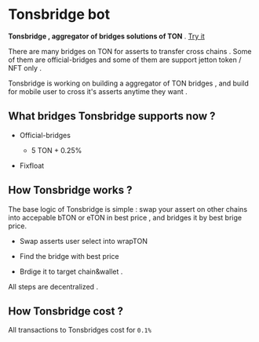 # Tonsbridge bot

**Tonsbridge , aggregator of bridges solutions of TON** . [Try it](https://t.me/tonsbridge_bot)

There are many bridges on TON for asserts to transfer cross chains . Some of them are official-bridges and some of them are support jetton token / NFT only . 

Tonsbridge is working on building a aggregator of TON bridges , and build for mobile user to cross it's asserts anytime they want .

## What bridges Tonsbridge supports now ?

- Official-bridges
    - 5 TON + 0.25%

- Fixfloat

## How Tonsbridge works ?

The base logic of Tonsbridge is simple : swap your assert on other chains into accepable bTON or eTON in best price , and bridges it by best brige price. 

- Swap asserts user select into wrapTON

- Find the bridge with best price 

- Brdige it to target chain&wallet .

All steps are decentralized .

## How Tonsbridge cost ?

All transactions to Tonsbridges cost for `0.1%`